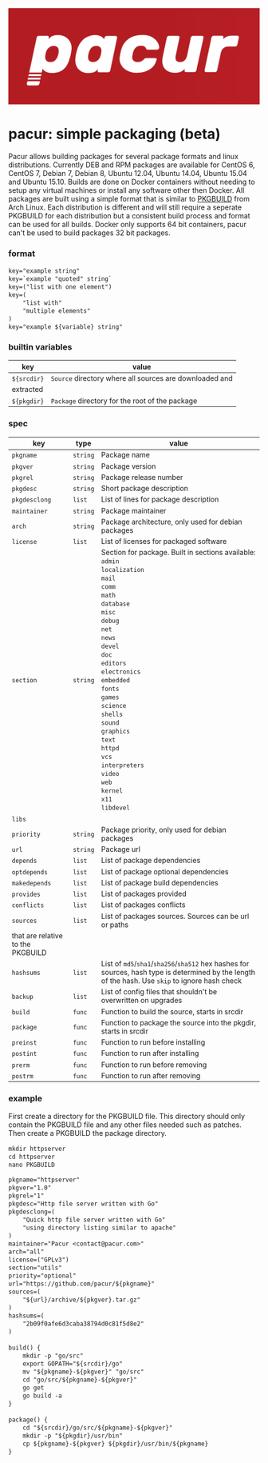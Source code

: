 [![pacur](https://raw.githubusercontent.com/pacur/pacur-artwork/master/pacur.png)](http://pacur.org)

# pacur: simple packaging (beta)

Pacur allows building packages for several package formats and linux
distributions. Currently DEB and RPM packages are available for CentOS 6,
CentOS 7, Debian 7, Debian 8, Ubuntu 12.04, Ubuntu 14.04, Ubuntu 15.04 and
Ubuntu 15.10. Builds are done on Docker containers without needing to setup
any virtual machines or install any software other then Docker. All packages
are built using a simple format that is similar to
[PKGBUILD](https://wiki.archlinux.org/index.php/PKGBUILD) from Arch Linux.
Each distribution is different and will still require a seperate PKGBUILD for
each distribution but a consistent build process and format can be used for
all builds. Docker only supports 64 bit containers, pacur can't be used to
build packages 32 bit packages.

### format

```
key="example string"
key=`example "quoted" string`
key=("list with one element")
key=(
    "list with"
    "multiple elements"
)
key="example ${variable} string"
```

### builtin variables

| key | value |
| --- | ----- |
| `${srcdir}` | `Source` directory where all sources are downloaded and
extracted |
| `${pkgdir}` | `Package` directory for the root of the package |

### spec

| key | type | value |
| --- | ---- | ----- |
| `pkgname` | `string` | Package name |
| `pkgver` | `string` | Package version |
| `pkgrel` | `string` | Package release number |
| `pkgdesc` | `string` | Short package description |
| `pkgdesclong` | `list` | List of lines for package description |
| `maintainer` | `string` | Package maintainer |
| `arch` | `string` | Package architecture, only used for debian packages |
| `license` | `list` | List of licenses for packaged software |
| `section` | `string` | Section for package. Built in sections available:<br> `admin`<br> `localization`<br> `mail`<br> `comm`<br> `math`<br> `database`<br> `misc`<br> `debug`<br> `net`<br> `news`<br> `devel`<br> `doc`<br> `editors`<br> `electronics`<br> `embedded`<br> `fonts`<br> `games`<br> `science`<br> `shells`<br> `sound`<br> `graphics`<br> `text`<br> `httpd`<br> `vcs`<br> `interpreters`<br> `video`<br> `web`<br> `kernel`<br> `x11`<br> `libdevel`<br>
`libs` |
| `priority` | `string` | Package priority, only used for debian packages |
| `url` | `string` | Package url |
| `depends` | `list` | List of package dependencies |
| `optdepends` | `list` | List of package optional dependencies |
| `makedepends` | `list` | List of package build dependencies |
| `provides` | `list` | List of packages provided |
| `conflicts` | `list` | List of packages conflicts |
| `sources` | `list` | List of packages sources. Sources can be url or paths
that are relative to the PKGBUILD |
| `hashsums` | `list` | List of `md5`/`sha1`/`sha256`/`sha512` hex hashes for sources, hash type is determined by the length of the hash. Use `skip` to ignore hash check |
| `backup` | `list` | List of config files that shouldn't be overwritten on upgrades |
| `build` | `func` | Function to build the source, starts in srcdir |
| `package` | `func` | Function to package the source into the pkgdir, starts in srcdir |
| `preinst` | `func` | Function to run before installing |
| `postint` | `func` | Function to run after installing |
| `prerm` | `func` | Function to run before removing |
| `postrm` | `func` | Function to run after removing |

### example

First create a directory for the PKGBUILD file. This directory should only
contain the PKGBUILD file and any other files needed such as patches. Then
create a PKGBUILD the package directory.

```
mkdir httpserver
cd httpserver
nano PKGBUILD
```

```
pkgname="httpserver"
pkgver="1.0"
pkgrel="1"
pkgdesc="Http file server written with Go"
pkgdesclong=(
    "Quick http file server written with Go"
    "using directory listing similar to apache"
)
maintainer="Pacur <contact@pacur.com>"
arch="all"
license=("GPLv3")
section="utils"
priority="optional"
url="https://github.com/pacur/${pkgname}"
sources=(
    "${url}/archive/${pkgver}.tar.gz"
)
hashsums=(
    "2b09f0afe6d3caba38794d0c81f5d8e2"
)

build() {
    mkdir -p "go/src"
    export GOPATH="${srcdir}/go"
    mv "${pkgname}-${pkgver}" "go/src"
    cd "go/src/${pkgname}-${pkgver}"
    go get
    go build -a
}

package() {
    cd "${srcdir}/go/src/${pkgname}-${pkgver}"
    mkdir -p "${pkgdir}/usr/bin"
    cp ${pkgname}-${pkgver} ${pkgdir}/usr/bin/${pkgname}
}
```
